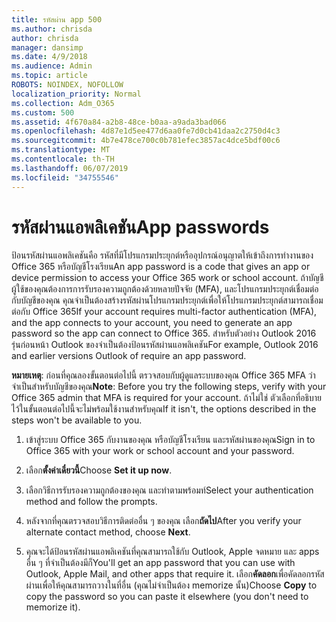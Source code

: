 ```yaml
---
title: รหัสผ่าน app 500
ms.author: chrisda
author: chrisda
manager: dansimp
ms.date: 4/9/2018
ms.audience: Admin
ms.topic: article
ROBOTS: NOINDEX, NOFOLLOW
localization_priority: Normal
ms.collection: Adm_O365
ms.custom: 500
ms.assetid: 4f670a84-a2b8-48ce-b0aa-a9ada3bad066
ms.openlocfilehash: 4d87e1d5ee477d6aa0fe7d0cb41daa2c2750d4c3
ms.sourcegitcommit: 4b7e478ce700c0b781efec3857ac4dce5bdf00c6
ms.translationtype: MT
ms.contentlocale: th-TH
ms.lasthandoff: 06/07/2019
ms.locfileid: "34755546"
---
```

# <a name="app-passwords"></a><span data-ttu-id="07095-102">รหัสผ่านแอพลิเคชัน</span><span class="sxs-lookup"><span data-stu-id="07095-102">App passwords</span></span>

<span data-ttu-id="07095-103">ป้อนรหัสผ่านแอพลิเคชันคือ รหัสที่มีโปรแกรมประยุกต์หรืออุปกรณ์อนุญาตให้เข้าถึงการทำงานของ Office 365 หรือบัญชีโรงเรียน</span><span class="sxs-lookup"><span data-stu-id="07095-103">An app password is a code that gives an app or device permission to access your Office 365 work or school account.</span></span> <span data-ttu-id="07095-104">ถ้าบัญชีผู้ใช้ของคุณต้องการการรับรองความถูกต้องด้วยหลายปัจจัย (MFA), และโปรแกรมประยุกต์เชื่อมต่อกับบัญชีของคุณ คุณจำเป็นต้องสร้างรหัสผ่านโปรแกรมประยุกต์เพื่อให้โปรแกรมประยุกต์สามารถเชื่อมต่อกับ Office 365</span><span class="sxs-lookup"><span data-stu-id="07095-104">If your account requires multi-factor authentication (MFA), and the app connects to your account, you need to generate an app password so the app can connect to Office 365.</span></span> <span data-ttu-id="07095-105">สำหรับตัวอย่าง Outlook 2016 รุ่นก่อนหน้า Outlook ของจำเป็นต้องป้อนรหัสผ่านแอพลิเคชัน</span><span class="sxs-lookup"><span data-stu-id="07095-105">For example, Outlook 2016 and earlier versions Outlook of require an app password.</span></span>

 <span data-ttu-id="07095-106">**หมายเหตุ**: ก่อนที่คุณลองขั้นตอนต่อไปนี้ ตรวจสอบกับผู้ดูแลระบบของคุณ Office 365 MFA ว่าจำเป็นสำหรับบัญชีของคุณ</span><span class="sxs-lookup"><span data-stu-id="07095-106">**Note**: Before you try the following steps, verify with your Office 365 admin that MFA is required for your account.</span></span> <span data-ttu-id="07095-107">ถ้าไม่ใช่ ตัวเลือกที่อธิบายไว้ในขั้นตอนต่อไปนี้จะไม่พร้อมใช้งานสำหรับคุณ</span><span class="sxs-lookup"><span data-stu-id="07095-107">If it isn't, the options described in the steps won't be available to you.</span></span>

1. <span data-ttu-id="07095-108">เข้าสู่ระบบ Office 365 กับงานของคุณ หรือบัญชีโรงเรียน และรหัสผ่านของคุณ</span><span class="sxs-lookup"><span data-stu-id="07095-108">Sign in to Office 365 with your work or school account and your password.</span></span>

2. <span data-ttu-id="07095-109">เลือก**ตั้งค่าเดี๋ยวนี้**</span><span class="sxs-lookup"><span data-stu-id="07095-109">Choose **Set it up now**.</span></span>

3. <span data-ttu-id="07095-110">เลือกวิธีการรับรองความถูกต้องของคุณ และทำตามพร้อมท์</span><span class="sxs-lookup"><span data-stu-id="07095-110">Select your authentication method and follow the prompts.</span></span>

4. <span data-ttu-id="07095-111">หลังจากที่คุณตรวจสอบวิธีการติดต่ออื่น ๆ ของคุณ เลือก**ถัดไป**</span><span class="sxs-lookup"><span data-stu-id="07095-111">After you verify your alternate contact method, choose **Next**.</span></span>

5. <span data-ttu-id="07095-112">คุณจะได้ป้อนรหัสผ่านแอพลิเคชันที่คุณสามารถใช้กับ Outlook, Apple จดหมาย และ apps อื่น ๆ ที่จำเป็นต้องมีก็</span><span class="sxs-lookup"><span data-stu-id="07095-112">You'll get an app password that you can use with Outlook, Apple Mail, and other apps that require it.</span></span> <span data-ttu-id="07095-113">เลือก**คัดลอก**เพื่อคัดลอกรหัสผ่านเพื่อให้คุณสามารถวางในที่อื่น (คุณไม่จำเป็นต้อง memorize นั้น)</span><span class="sxs-lookup"><span data-stu-id="07095-113">Choose **Copy** to copy the password so you can paste it elsewhere (you don't need to memorize it).</span></span>
